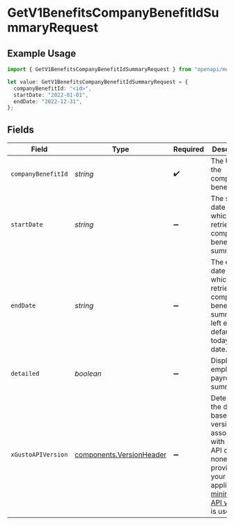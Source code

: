 # GetV1BenefitsCompanyBenefitIdSummaryRequest

## Example Usage

```typescript
import { GetV1BenefitsCompanyBenefitIdSummaryRequest } from "openapi/models/operations";

let value: GetV1BenefitsCompanyBenefitIdSummaryRequest = {
  companyBenefitId: "<id>",
  startDate: "2022-01-01",
  endDate: "2022-12-31",
};
```

## Fields

| Field                                                                                                                                                                                                                        | Type                                                                                                                                                                                                                         | Required                                                                                                                                                                                                                     | Description                                                                                                                                                                                                                  | Example                                                                                                                                                                                                                      |
| ---------------------------------------------------------------------------------------------------------------------------------------------------------------------------------------------------------------------------- | ---------------------------------------------------------------------------------------------------------------------------------------------------------------------------------------------------------------------------- | ---------------------------------------------------------------------------------------------------------------------------------------------------------------------------------------------------------------------------- | ---------------------------------------------------------------------------------------------------------------------------------------------------------------------------------------------------------------------------- | ---------------------------------------------------------------------------------------------------------------------------------------------------------------------------------------------------------------------------- |
| `companyBenefitId`                                                                                                                                                                                                           | *string*                                                                                                                                                                                                                     | :heavy_check_mark:                                                                                                                                                                                                           | The UUID of the company benefit                                                                                                                                                                                              |                                                                                                                                                                                                                              |
| `startDate`                                                                                                                                                                                                                  | *string*                                                                                                                                                                                                                     | :heavy_minus_sign:                                                                                                                                                                                                           | The start date for which to retrieve company benefit summary                                                                                                                                                                 | 2022-01-01                                                                                                                                                                                                                   |
| `endDate`                                                                                                                                                                                                                    | *string*                                                                                                                                                                                                                     | :heavy_minus_sign:                                                                                                                                                                                                           | The end date for which to retrieve company benefit summary. If left empty, defaults to today's date.                                                                                                                         | 2022-12-31                                                                                                                                                                                                                   |
| `detailed`                                                                                                                                                                                                                   | *boolean*                                                                                                                                                                                                                    | :heavy_minus_sign:                                                                                                                                                                                                           | Display employee payroll item summary                                                                                                                                                                                        |                                                                                                                                                                                                                              |
| `xGustoAPIVersion`                                                                                                                                                                                                           | [components.VersionHeader](../../models/components/versionheader.md)                                                                                                                                                         | :heavy_minus_sign:                                                                                                                                                                                                           | Determines the date-based API version associated with your API call. If none is provided, your application's [minimum API version](https://docs.gusto.com/embedded-payroll/docs/api-versioning#minimum-api-version) is used. |                                                                                                                                                                                                                              |
